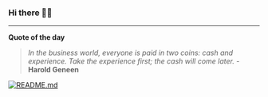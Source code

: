 ### Hi there 👋🏻


---

**Quote of the day**

> *In the business world, everyone is paid in two coins: cash and experience. Take the experience first; the cash will come later.* - **Harold Geneen** 

[![README.md](https://github.com/marcolovazzano/marcolovazzano/actions/workflows/readme.yml/badge.svg?branch=main)](https://github.com/marcolovazzano/marcolovazzano/actions/workflows/readme.yml)
